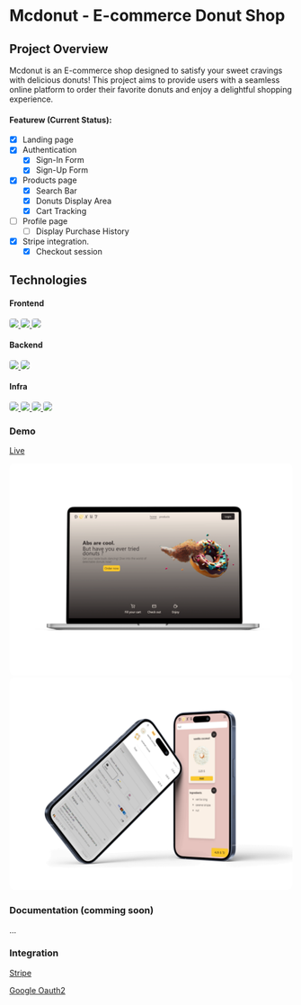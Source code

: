 # Mcdonut - E-commerce Donut Shop

## Project Overview

Mcdonut is an E-commerce shop designed to satisfy your sweet cravings with delicious donuts! This project aims to provide users with a seamless online platform to order their favorite donuts and enjoy a delightful shopping experience.

#### Featurew (Current Status):

- [x] Landing page
- [x] Authentication
  - [x] Sign-In Form
  - [x] Sign-Up Form
- [x] Products page
  - [x] Search Bar
  - [x] Donuts Display Area
  - [x] Cart Tracking
- [ ] Profile page
  - [ ] Display Purchase History
- [x] Stripe integration.
  - [x] Checkout session

## Technologies

#### Frontend

<a href="https://angular.io/" target="_blank"> 
    <img src="https://img.shields.io/badge/Angular-DD0031.svg?style=for-the-badge&logo=Angular&logoColor=white" style="border-radius:4px"/>
</a>
<a href="https://ngrx.io/" target="_blank"> 
    <img src="https://img.shields.io/badge/NgRx-BA2BD2.svg?style=for-the-badge&logo=NgRx&logoColor=white" style="border-radius:4px"/>
    
</a>

<a href="https://tailwindcss.com" target="_blank"> 
    <img src="https://img.shields.io/badge/Tailwind%20CSS-06B6D4.svg?style=for-the-badge&logo=Tailwind-CSS&logoColor=white" style="border-radius:4px"/>
</a>

#### Backend

<a href="https://www.postgresql.org/" target="_blank"> 
    <img src="https://img.shields.io/badge/PostgreSQL-4169E1.svg?style=for-the-badge&logo=PostgreSQL&logoColor=white" style="border-radius:4px"/>
</a>
<a href="https://adonisjs.com/" target="_blank"> 
    <img src="https://img.shields.io/badge/AdonisJS-5A45FF.svg?style=for-the-badge&logo=AdonisJS&logoColor=white" style="border-radius:4px"/>
</a>

#### Infra

<a href="https://www.cloudflare.com/" target="_blank"> 
    <img src="https://img.shields.io/badge/Cloudflare-F38020.svg?style=for-the-badge&logo=Cloudflare&logoColor=white" style="border-radius:4px"/>
</a>
<a href="https://www.docker.com/" target="_blank"> 
    <img src="https://img.shields.io/badge/Docker-2496ED.svg?style=for-the-badge&logo=Docker&logoColor=white" style="border-radius:4px"/>
</a>

<a href="https://aws.amazon.com/s3/" target="_blank"> 
    <img src="https://img.shields.io/badge/Amazon%20S3-569A31.svg?style=for-the-badge&logo=Amazon-S3&logoColor=white" style="border-radius:4px"/>
</a>
<a href="https://vercel.com/" target="_blank"> 
    <img src="https://img.shields.io/badge/Vercel-000000.svg?style=for-the-badge&logo=Vercel&logoColor=white" style="border-radius:4px"/>
</a>

### Demo

<a href="https://mcdonut.vertix.tech" target="_blank">Live</a>

<div class="" style="display: flex; justify-content: space-around;">
   <div class="">
    <a href="https://mcdonut.vertix.tech/" target="_blank"> 
        <img src=".github\images\mcdonut-laptop1.png" style="border-radius:9px;  "/>
    </a>
     <a href="https://mcdonut.vertix.tech/" target="_blank"> 
        <img src=".github\images\mcdonut-phone1.png " style="border-radius:9px; "/>
    </a>
   </div>

</div>

### Documentation (comming soon)

...

### Integration

<a href="https://stripe.com" target="_blank">Stripe</a>

<a href="https://developers.google.com/identity/protocols/oauth2?hl=fr" target="_blank">Google Oauth2</a>
